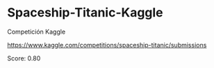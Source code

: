 # Spaceship-Titanic-Kaggle
Competición Kaggle

https://www.kaggle.com/competitions/spaceship-titanic/submissions

Score: 0.80

